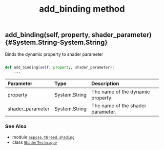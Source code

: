﻿---
title: add_binding method
second_title: Aspose.3D for Python via .NET API References
description: 
type: docs
weight: 20
url: /python-net/aspose.threed.shading/shadertechnique/add_binding/
is_root: false
---

## add_binding(self, property, shader_parameter) {#System.String-System.String}

Binds the dynamic property to shader parameter



```python

def add_binding(self, property, shader_parameter):
    ...
```


| Parameter | Type | Description |
| :- | :- | :- |
| property | System.String | The name of the dynamic property. |
| shader_parameter | System.String | The name of the shader parameter. |



### See Also
* module [`aspose.threed.shading`](../../)
* class [`ShaderTechnique`](/3d/python-net/aspose.threed.shading/shadertechnique)
